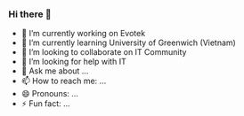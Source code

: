 ### Hi there 👋
- 🔭 I’m currently working on Evotek
- 🌱 I’m currently learning University of Greenwich (Vietnam)
- 👯 I’m looking to collaborate on IT Community
- 🤔 I’m looking for help with IT
- 💬 Ask me about ...
- 📫 How to reach me: ...
- 😄 Pronouns: ...
- ⚡ Fun fact: ...
